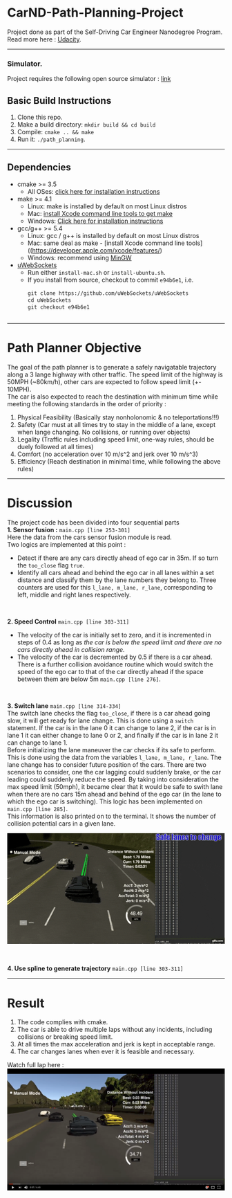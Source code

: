 # CarND-Path-Planning-Project
Project done as part of the Self-Driving Car Engineer Nanodegree Program.    
Read more here : [Udacity](https://www.udacity.com/course/self-driving-car-engineer-nanodegree--nd013).

---
### Simulator.
Project requires the following open source simulator : [link](https://github.com/udacity/self-driving-car-sim/releases/tag/T3_v1.2)

## Basic Build Instructions
1. Clone this repo.
2. Make a build directory: `mkdir build && cd build`
3. Compile: `cmake .. && make`
4. Run it: `./path_planning`.

---
## Dependencies

* cmake >= 3.5
  * All OSes: [click here for installation instructions](https://cmake.org/install/)
* make >= 4.1
  * Linux: make is installed by default on most Linux distros
  * Mac: [install Xcode command line tools to get make](https://developer.apple.com/xcode/features/)
  * Windows: [Click here for installation instructions](http://gnuwin32.sourceforge.net/packages/make.htm)
* gcc/g++ >= 5.4
  * Linux: gcc / g++ is installed by default on most Linux distros
  * Mac: same deal as make - [install Xcode command line tools]((https://developer.apple.com/xcode/features/)
  * Windows: recommend using [MinGW](http://www.mingw.org/)
* [uWebSockets](https://github.com/uWebSockets/uWebSockets)
  * Run either `install-mac.sh` or `install-ubuntu.sh`.
  * If you install from source, checkout to commit `e94b6e1`, i.e.
    ```
    git clone https://github.com/uWebSockets/uWebSockets 
    cd uWebSockets
    git checkout e94b6e1
 
---
# Path Planner Objective
The goal of the path planner is to generate a safely navigatable trajectory along a 3 lange highway with other traffic. The speed limit of the highway is 50MPH (~80km/h), other cars are expected to follow speed limit (+- 10MPH).    
The car is also expected to reach the destination with minimum time while meeting the following standards in the order of priority :   
1. Physical Feasibility (Basically stay nonholonomic & no teleportations!!!)    
2. Safety (Car must at all times try to stay in the middle of a lane, except when lange changing. No collisions, or running over objects)    
3. Legality (Traffic rules including speed limit, one-way rules, should be duely followed at all times)    
4. Comfort (no acceleration over 10 m/s^2 and jerk over 10 m/s^3)   
5. Efficiency (Reach destination in minimal time, while following the above rules)      

---
# Discussion
The project code has been divided into four sequential parts   
<b>1. Sensor fusion :</b> `main.cpp [line 253-301]`    
Here the data from the cars sensor fusion module is read.   
Two logics are implemented at this point :
 * Detect if there are any cars directly ahead of ego car in 35m. If so turn the `too_close` flag `true`.    
 * Identify all cars ahead and behind the ego car in all lanes within a set distance and classify them by the lane numbers they belong to. Three counters are used for this `l_lane, m_lane, r_lane`, corresponding to left, middle and right lanes respectively.     
 
<br/>

<b>2. Speed Control</b> `main.cpp [line 303-311]`    
 * The velocity of the car is initially set to zero, and it is incremented in steps of 0.4 as long as <i>the car is below the
 speed limit and there are no cars directly ahead in collision range.</i>   
 * The velocity of the car is decremented by 0.5 if there is a car ahead. There is a further collision avoidance routine which would switch the speed of the ego car to that of the car directly ahead if the space between them are below 5m `main.cpp [line 276]`.          
 
<br/>  

<b>3. Switch lane</b> `main.cpp [line 314-334]`     
The switch lane checks the flag `too_close`, if there is a car ahead going slow, it will get ready for lane change. This is done using a `switch` statement. If the car is in the lane 0 it can change to lane 2, if the car is in lane 1 it can either change to lane 0 or 2, and finally if the car is in lane 2 it can change to lane 1.    
Before initializing the lane maneuver the car checks if its safe to perform. This is done using the data from the variables `l_lane, m_lane, r_lane`. The lane change has to consider future position of the cars. There are two scenarios to consider, one the car lagging could suddenly brake, or the car leading could suddenly reduce the speed. By taking into consideration the max speed limit (50mph), it became clear that it would be safe to swith lane when there are no cars 15m ahead and behind of the ego car (in the lane to which the ego car is switching). This logic has been implemented on `main.cpp [line 285]`.   
This information is also printed on to the terminal. It shows the number of collision potential cars in a given lane.     

![lane change](https://github.com/askmuhsin/path-planning/blob/master/images/lane_change.gif)     

<br/>    

<b>4. Use spline to generate trajectory</b> `main.cpp [line 303-311]`     

---
# Result
1. The code complies with cmake.   
2. The car is able to drive multiple laps without any incidents, including collisions or breaking speed limit.   
3. At all times the max acceleration and jerk is kept in acceptable range.   
4. The car changes lanes when ever it is feasible and necessary.   

Watch full lap here :    
[![path_planner_image](https://github.com/askmuhsin/path-planning/blob/master/images/thumbnail.png)](https://www.youtube.com/watch?v=E69RmCp4i3Y "Path planner")
